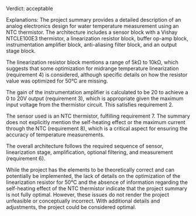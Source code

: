 Verdict: acceptable

Explanations: 
The project summary provides a detailed description of an analog electronics design for water temperature measurement using an NTC thermistor. The architecture includes a sensor block with a Vishay NTCLE100E3 thermistor, a linearization resistor block, buffer op-amp block, instrumentation amplifier block, anti-aliasing filter block, and an output stage block.

The linearization resistor block mentions a range of 5kΩ to 10kΩ, which suggests that some optimization for midrange temperature linearization (requirement 4) is considered, although specific details on how the resistor value was optimized for 50°C are missing.

The gain of the instrumentation amplifier is calculated to be 20 to achieve a 0 to 20V output (requirement 3), which is appropriate given the maximum input voltage from the thermistor circuit. This satisfies requirement 2.

The sensor used is an NTC thermistor, fulfilling requirement 7. The summary does not explicitly mention the self-heating effect or the maximum current through the NTC (requirement 8), which is a critical aspect for ensuring the accuracy of temperature measurements.

The overall architecture follows the required sequence of sensor, linearization stage, amplification, optional filtering, and measurement (requirement 6).

While the project has the elements to be theoretically correct and can potentially be implemented, the lack of details on the optimization of the linearization resistor for 50°C and the absence of information regarding the self-heating effect of the NTC thermistor indicate that the project summary is not fully optimal. However, these issues do not render the project unfeasible or conceptually incorrect. With additional details and adjustments, the project could be considered optimal.